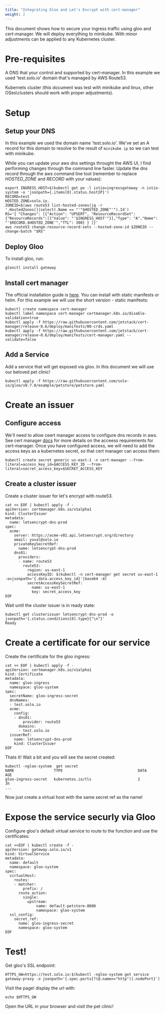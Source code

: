 ```yaml
---
title: "Integrating Gloo and Let's Encrypt with cert-manager"
weight: 2
---
```


This document shows how to secure your ingress traffic using gloo and cert-manager. We will deploy everything
to minikube. With minor adjustments can be applied to any Kubernetes cluster.

# Pre-requisites

A DNS that your control and supported by cert-manager.
In this example we used 'test.solo.io' domain that's managed by AWS Route53.

Kubernets cluster (this document was test with minikube and linux, other OSes\clusters should work with proper adjustments).

# Setup

## Setup your DNS
In this example we used the domain name 'test.solo.io'. We've set an A record for this domain to resolve to the result of `minikube ip` so we can test with minikube.

While you can update your aws dns settings throught the AWS UI, I find performing changes through
the command line faster. Update the dns record through the aws command line tool (remember to replace *HOSTED_ZONE* and *RECORD* with your values):

```shell
export INGRESS_HOST=$(kubectl get po -l istio=ingressgateway -n istio-system -o 'jsonpath={.items[0].status.hostIP}')
RECORD=test
HOSTED_ZONE=solo.io.
ZONEID=$(aws route53 list-hosted-zones|jq -r '.HostedZones[]|select(.Name == "'"$HOSTED_ZONE"'").Id')
RS='{ "Changes": [{"Action": "UPSERT", "ResourceRecordSet":{"ResourceRecords":[{"Value": "'$INGRESS_HOST'"}],"Type": "A","Name": "'$RECORD.$HOSTED_ZONE'","TTL": 300} } ]}'
aws route53 change-resource-record-sets --hosted-zone-id $ZONEID --change-batch "$RS"
```

## Deploy Gloo
To install gloo, run:
```shell
glooctl install gateway
```

## Install cert manager

The official installation guide is [here](https://docs.cert-manager.io/en/latest/getting-started/install.html). You can
install with static manifests or helm. For this example we will use the short version - static manifests:

```shell
kubectl create namespace cert-manager
kubectl label namespace cert-manager certmanager.k8s.io/disable-validation=true
kubectl apply -f https://raw.githubusercontent.com/jetstack/cert-manager/release-0.6/deploy/manifests/00-crds.yaml
kubectl apply -f https://raw.githubusercontent.com/jetstack/cert-manager/release-0.6/deploy/manifests/cert-manager.yaml --validate=false
```

## Add a Service
Add a service that will get exposed via gloo. In this document we will use our beloved pet clinic!

```shell
kubectl apply -f https://raw.githubusercontent.com/solo-io/gloo/v0.7.0/example/petstore/petstore.yaml
```

# Create an issuer

## Configure access
We'll need to allow ceert manager access to configure dns records in aws. See cert manager [docs](https://docs.cert-manager.io/en/latest/tasks/acme/configuring-dns01/route53.html) for more details on the acceess requirements for 
cert-manager.
Once you have configured access, we will need to add the access keys as a kubernetes secret, so that
cert manager can access them:

```shell
kubectl create secret generic us-east-1 -n cert-manager --from-literal=access_key_id=$ACCESS_KEY_ID --from-literal=secret_access_key=$SECRET_ACCESS_KEY
```

## Create a cluster issuer
Create a cluster issuer for let's encrypt with route53.

```shell
cat << EOF | kubectl apply -f -
apiVersion: certmanager.k8s.io/v1alpha1
kind: ClusterIssuer
metadata:
  name: letsencrypt-dns-prod
spec:
  acme:
    server: https://acme-v02.api.letsencrypt.org/directory
    email: yuval@solo.io
    privateKeySecretRef:
      name: letsencrypt-dns-prod
    dns01:
      providers:
      - name: route53
        route53:
          region: us-east-1
          accessKeyID: $(kubectl -n cert-manager get secret us-east-1 -o=jsonpath='{.data.access_key_id}'|base64 -d)
          secretAccessKeySecretRef:
            name: us-east-1
            key: secret_access_key
EOF
```

Wait until the cluster issuer is in ready state:

```
kubectl get clusterissuer letsencrypt-dns-prod -o jsonpath='{.status.conditions[0].type}{"\n"}'
Ready
```

# Create a certificate for our service
Create the certificate for the gloo ingress:
```shell
cat << EOF | kubectl apply -f -
apiVersion: certmanager.k8s.io/v1alpha1
kind: Certificate
metadata:
  name: gloo-ingress
  namespace: gloo-system
spec:
  secretName: gloo-ingress-secret
  dnsNames:
  - test.solo.io
  acme:
    config:
    - dns01:
        provider: route53
      domains:
      - test.solo.io
  issuerRef:
    name: letsencrypt-dns-prod
    kind: ClusterIssuer
EOF
```

Thats it! Wait a bit and you will see the secret created:
```shell
kubectl -ngloo-system  get secret 
NAME                  TYPE                                  DATA      AGE
gloo-ingress-secret   kubernetes.io/tls                     2         3h
...
```

Now just create a virtual host with the same secret ref as the name!

# Expose the service securly via Gloo
Configure gloo's default virtual service to route to the function and use the certificates:

```shell
cat <<EOF | kubectl create -f -
apiVersion: gateway.solo.io/v1
kind: VirtualService
metadata:
  name: default
  namespace: gloo-system
spec:
  virtualHost:
    routes:
    - matcher:
        prefix: /
      route_action:
        single:
          upstream:
              name: default-petstore-8080
              namespace: gloo-system
  ssl_config:
    secret_ref:
      name: gloo-ingress-secret
      namespace: gloo-system
EOF
```

# Test!

Get gloo's SSL endpoint:
```shell
HTTPS_GW=https://test.solo.io:$(kubectl -ngloo-system get service gateway-proxy -o jsonpath='{.spec.ports[?(@.name=="http")].nodePort}')
```

Visit the page! display the url with:
```shell
echo $HTTPS_GW
```

Open the URL in your browser and visit the pet clinic!